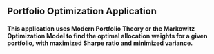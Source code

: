 ## Portfolio Optimization Application
#### This application uses Modern Portfolio Theory or the Markowitz Optimization Model to find the optimal allocation weights for a given portfolio, with maximized Sharpe ratio and minimized variance. 
